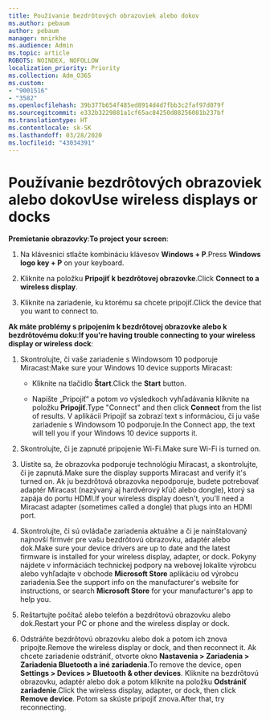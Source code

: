 ```yaml
---
title: Používanie bezdrôtových obrazoviek alebo dokov
ms.author: pebaum
author: pebaum
manager: mnirkhe
ms.audience: Admin
ms.topic: article
ROBOTS: NOINDEX, NOFOLLOW
localization_priority: Priority
ms.collection: Adm_O365
ms.custom:
- "9001516"
- "3582"
ms.openlocfilehash: 39b377b654f485ed8914d4d7fbb3c2faf97d079f
ms.sourcegitcommit: e332b3229881a1cf65ac84250d88256081b237bf
ms.translationtype: HT
ms.contentlocale: sk-SK
ms.lasthandoff: 03/28/2020
ms.locfileid: "43034391"
---
```

# <a name="use-wireless-displays-or-docks"></a><span data-ttu-id="f6555-102">Používanie bezdrôtových obrazoviek alebo dokov</span><span class="sxs-lookup"><span data-stu-id="f6555-102">Use wireless displays or docks</span></span>

<span data-ttu-id="f6555-103">**Premietanie obrazovky**:</span><span class="sxs-lookup"><span data-stu-id="f6555-103">**To project your screen**:</span></span>

1. <span data-ttu-id="f6555-104">Na klávesnici stlačte kombináciu klávesov **Windows + P**.</span><span class="sxs-lookup"><span data-stu-id="f6555-104">Press **Windows logo key + P** on your keyboard.</span></span>

2. <span data-ttu-id="f6555-105">Kliknite na položku **Pripojiť k bezdrôtovej obrazovke**.</span><span class="sxs-lookup"><span data-stu-id="f6555-105">Click **Connect to a wireless display**.</span></span>

3. <span data-ttu-id="f6555-106">Kliknite na zariadenie, ku ktorému sa chcete pripojiť.</span><span class="sxs-lookup"><span data-stu-id="f6555-106">Click the device that you want to connect to.</span></span>

<span data-ttu-id="f6555-107">**Ak máte problémy s pripojením k bezdrôtovej obrazovke alebo k bezdrôtovému doku**:</span><span class="sxs-lookup"><span data-stu-id="f6555-107">**If you're having trouble connecting to your wireless display or wireless dock**:</span></span>

1. <span data-ttu-id="f6555-108">Skontrolujte, či vaše zariadenie s Windowsom 10 podporuje Miracast:</span><span class="sxs-lookup"><span data-stu-id="f6555-108">Make sure your Windows 10 device supports Miracast:</span></span> 

    - <span data-ttu-id="f6555-109">Kliknite na tlačidlo **Štart**.</span><span class="sxs-lookup"><span data-stu-id="f6555-109">Click the **Start** button.</span></span>
    
    - <span data-ttu-id="f6555-110">Napíšte „Pripojiť“ a potom vo výsledkoch vyhľadávania kliknite na položku **Pripojiť**.</span><span class="sxs-lookup"><span data-stu-id="f6555-110">Type "Connect" and then click **Connect** from the list of results.</span></span> <span data-ttu-id="f6555-111">V aplikácii Pripojiť sa zobrazí text s informáciou, či ju vaše zariadenie s Windowsom 10 podporuje.</span><span class="sxs-lookup"><span data-stu-id="f6555-111">In the Connect app, the text will tell you if your Windows 10 device supports it.</span></span> 

2. <span data-ttu-id="f6555-112">Skontrolujte, či je zapnuté pripojenie Wi-Fi.</span><span class="sxs-lookup"><span data-stu-id="f6555-112">Make sure Wi-Fi is turned on.</span></span> 

3. <span data-ttu-id="f6555-113">Uistite sa, že obrazovka podporuje technológiu Miracast, a skontrolujte, či je zapnutá.</span><span class="sxs-lookup"><span data-stu-id="f6555-113">Make sure the display supports Miracast and verify it's turned on.</span></span> <span data-ttu-id="f6555-114">Ak ju bezdrôtová obrazovka nepodporuje, budete potrebovať adaptér Miracast (nazývaný aj hardvérový kľúč alebo dongle), ktorý sa zapája do portu HDMI.</span><span class="sxs-lookup"><span data-stu-id="f6555-114">If your wireless display doesn't, you'll need a Miracast adapter (sometimes called a dongle) that plugs into an HDMI port.</span></span>

4. <span data-ttu-id="f6555-115">Skontrolujte, či sú ovládače zariadenia aktuálne a či je nainštalovaný najnovší firmvér pre vašu bezdrôtovú obrazovku, adaptér alebo dok.</span><span class="sxs-lookup"><span data-stu-id="f6555-115">Make sure your device drivers are up to date and the latest firmware is installed for your wireless display, adapter, or dock.</span></span> <span data-ttu-id="f6555-116">Pokyny nájdete v informáciách technickej podpory na webovej lokalite výrobcu alebo vyhľadajte v obchode **Microsoft Store** aplikáciu od výrobcu zariadenia.</span><span class="sxs-lookup"><span data-stu-id="f6555-116">See the support info on the manufacturer's website for instructions, or search **Microsoft Store** for your manufacturer's app to help you.</span></span>

5. <span data-ttu-id="f6555-117">Reštartujte počítač alebo telefón a bezdrôtovú obrazovku alebo dok.</span><span class="sxs-lookup"><span data-stu-id="f6555-117">Restart your PC or phone and the wireless display or dock.</span></span>

6. <span data-ttu-id="f6555-118">Odstráňte bezdrôtovú obrazovku alebo dok a potom ich znova pripojte.</span><span class="sxs-lookup"><span data-stu-id="f6555-118">Remove the wireless display or dock, and then reconnect it.</span></span> <span data-ttu-id="f6555-119">Ak chcete zariadenie odstrániť, otvorte okno **Nastavenia > Zariadenia > Zariadenia Bluetooth a iné zariadenia**.</span><span class="sxs-lookup"><span data-stu-id="f6555-119">To remove the device, open **Settings > Devices  > Bluetooth & other devices**.</span></span> <span data-ttu-id="f6555-120">Kliknite na bezdrôtovú obrazovku, adaptér alebo dok a potom kliknite na položku **Odstrániť zariadenie**.</span><span class="sxs-lookup"><span data-stu-id="f6555-120">Click the wireless display, adapter, or dock, then click **Remove device**.</span></span> <span data-ttu-id="f6555-121">Potom sa skúste pripojiť znova.</span><span class="sxs-lookup"><span data-stu-id="f6555-121">After that, try reconnecting.</span></span>

